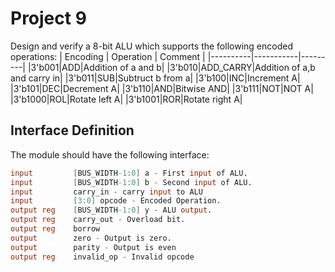 # Project 9
Design and verify a 8-bit ALU which supports the following encoded operations:
| Encoding | Operation | Comment |
|----------|-----------|---------|
|3'b001|ADD|Addition of a and b|
|3'b010|ADD_CARRY|Addition of a,b and carry in|
|3'b011|SUB|Subtruct b from a|
|3'b100|INC|Increment A|
|3'b101|DEC|Decrement A|
|3'b110|AND|Bitwise AND|
|3'b111|NOT|NOT A|
|3'b1000|ROL|Rotate left A|
|3'b1001|ROR|Rotate right A|

## Interface Definition
The module should have the following interface:

```verilog
input         [BUS_WIDTH-1:0] a - First input of ALU.
input         [BUS_WIDTH-1:0] b - Second input of ALU.
input         carry_in - carry input to ALU
input         [3:0] opcode - Encoded Operation. 
output reg    [BUS_WIDTH-1:0] y - ALU output.
output reg    carry_out - Overload bit.
output reg    borrow
output        zero - Output is zero.
output        parity - Output is even
output reg    invalid_op - Invalid opcode
```
